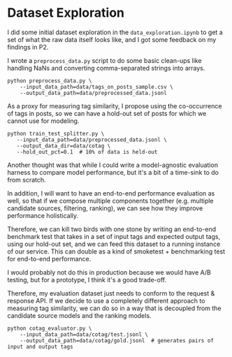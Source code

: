 # Dataset Exploration

I did some initial dataset exploration in the `data_exploration.ipynb`
to get a set of what the raw data itself looks like, and I got some 
feedback on my findings in P2.

I wrote a `preprocess_data.py` script to do some basic clean-ups like 
handling NaNs and converting comma-separated strings into arrays.

```commandline
python preprocess_data.py \
    --input_data_path=data/tags_on_posts_sample.csv \
    --output_data_path=data/preprocessed_data.jsonl
```

As a proxy for measuring tag similarity, I propose using the co-occurrence 
of tags in posts, so we can have a hold-out set of posts for which we cannot use
for modeling.

```commandline
python train_test_splitter.py \
   --input_data_path=data/preprocessed_data.jsonl \
   --output_data_dir=data/cotag \
   --hold_out_pct=0.1  # 10% of data is held-out
```

Another thought was that while I could write a model-agnostic evaluation harness to compare
model performance, but it's a bit of a time-sink to do from scratch.

In addition, I will want to have an end-to-end performance evaluation as well, so that if 
we compose multiple components together (e.g. multiple candidate sources, filtering, ranking),
we can see how they improve performance holistically.

Therefore, we can kill two birds with one stone by writing an end-to-end benchmark test
that takes in a set of input tags and expected output tags, using our hold-out set, and
we can feed this dataset to a running instance of our service. This can double as a kind 
of smoketest + benchmarking test for end-to-end performance.

I would probably not do this in production because we would have A/B testing, but for 
a prototype, I think it's a good trade-off.

Therefore, my evaluation dataset just needs to conform to the request & response API.
If we decide to use a completely different approach to measuring tag similarity, we can
do so in a way that is decoupled from the candidate source models and the ranking models.

```commandline
python cotag_evaluator.py \
    --input_data_path=data/cotag/test.jsonl \
    --output_data_path=data/cotag/gold.jsonl  # generates pairs of input and output tags
```
